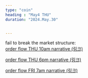```yaml
---
type: "coin"
heading : "May4 THU"
duration: "2024.May.30"


---
```

 

fail to break the market structure:  
[order flow THU 10am narrative (링크)](/todo/images/order-flow-2024-05-30-10AM.png)


[order flow THU 6pm narrative (링크)](/todo/images/order-flow-2024-05-30-6PM.png)


[order flow FRI 7am narrative (링크)](/todo/images/order-flow-2024-05-31-7AM.png)


